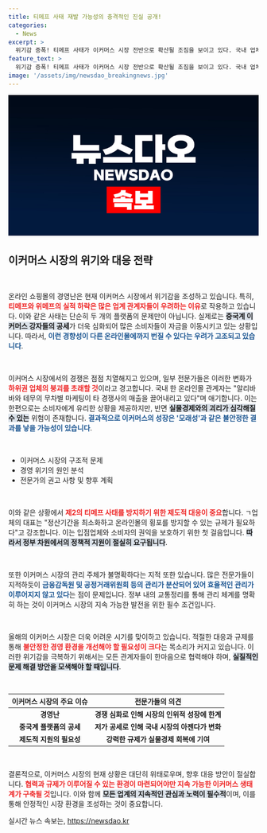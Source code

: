 ```yaml
---
title: 티메프 사태 재발 가능성의 충격적인 진실 공개!
categories:
  - News
excerpt: >
  위기감 증폭! 티메프 사태가 이커머스 시장 전반으로 확산될 조짐을 보이고 있다. 국내 업체들은 알리바바와 테무의 무차별 마케팅에 고전하고 있으며, 실물경제 악화로 하루아침에 무너질 수 있는 불안한 상황이다. 지금 즉시 거래 관행을 바로잡고 정부의 철저한 관리가 시급하다! 클릭해서 자세한 내용을 확인하세요!
feature_text: >
  위기감 증폭! 티메프 사태가 이커머스 시장 전반으로 확산될 조짐을 보이고 있다. 국내 업체들은 알리바바와 테무의 무차별 마케팅에 고전하고 있으며, 실물경제 악화로 하루아침에 무너질 수 있는 불안한 상황이다. 지금 즉시 거래 관행을 바로잡고 정부의 철저한 관리가 시급하다! 클릭해서 자세한 내용을 확인하세요!
image: '/assets/img/newsdao_breakingnews.jpg'
---
```


<p><img src="/assets/img/newsdao_breakingnews.jpg" alt="flaretime 속보" /></p>

<h2 data-ke-size="size26">이커머스 시장의 위기와 대응 전략</h2>

<p data-ke-size="size16">&nbsp;</p>

<p>온라인 쇼핑몰의 경영난은 현재 이커머스 시장에서 위기감을 조성하고 있습니다. 특히, <b><span style="color: #ee2323;">티메프와 위메프의 실적 하락은 많은 업계 관계자들이 우려하는 이유</span></b>로 작용하고 있습니다. 이와 같은 사태는 단순히 두 개의 플랫폼의 문제만이 아닙니다. 실제로는 <b><span style="background-color: #21538527;">중국계 이커머스 강자들의 공세</span></b>가 더욱 심화되어 많은 소비자들이 자금을 이동시키고 있는 상황입니다. 따라서, <b><span style="color: #1a5490;">이런 경향성이 다른 온라인몰에까지 번질 수 있다는 우려가 고조되고 있습니다</span></b>. </p>

<p data-ke-size="size16">&nbsp;</p>

<p>이커머스 시장에서의 경쟁은 점점 치열해지고 있으며, 일부 전문가들은 이러한 변화가 <b><span style="color: #ee2323;">하위권 업체의 붕괴를 초래할 것</span></b>이라고 경고합니다. 국내 한 온라인몰 관계자는 "알리바바와 테무의 무차별 마케팅이 타 경쟁사의 매출을 끌어내리고 있다"며 애기합니다. 이는 한편으로는 소비자에게 유리한 상황을 제공하지만, 반면 <b><span style="background-color: #21538527;">실물경제와의 괴리가 심각해질 수 있는</span></b> 위험이 존재합니다. <b><span style="color: #1a5490;">결과적으로 이커머스의 성장은 '모래성'과 같은 불안정한 결과를 낳을 가능성이 있습니다</span></b>.</p>

<p data-ke-size="size16">&nbsp;</p>

<article>
  <ul>
    <li>이커머스 시장의 구조적 문제</li>
    <li>경영 위기의 원인 분석</li>
    <li>전문가의 권고 사항 및 향후 계획</li>
  </ul>
</article>

<p data-ke-size="size16">&nbsp;</p>

<p>이와 같은 상황에서 <b><span style="color: #ee2323;">제2의 티메프 사태를 방지하기 위한 제도적 대응이 중요</span></b>합니다. ㄱ업체의 대표는 "정산기간을 최소화하고 온라인몰의 횡포를 방지할 수 있는 규제가 필요하다"고 강조합니다. 이는 입점업체와 소비자의 권익을 보호하기 위한 첫 걸음입니다. <b><span style="background-color: #21538527;">따라서 정부 차원에서의 정책적 지원이 절실히 요구됩니다</span></b>.</p>

<p data-ke-size="size16">&nbsp;</p>

<p>또한 이커머스 시장의 관리 주체가 불명확하다는 지적 또한 있습니다. 많은 전문가들이 지적하듯이 <b><span style="color: #1a5490;">금융감독원 및 공정거래위원회 등의 관리가 분산되어 있어 효율적인 관리가 이루어지지 않고 있다</span></b>는 점이 문제입니다. 정부 내의 교통정리를 통해 관리 체계를 명확히 하는 것이 이커머스 시장의 지속 가능한 발전을 위한 필수 조건입니다.</p>

<p data-ke-size="size16">&nbsp;</p>

<p>올해의 이커머스 시장은 더욱 어려운 시기를 맞이하고 있습니다. 적절한 대응과 규제를 통해 <b><span style="color: #ee2323;">불안정한 경영 환경을 개선해야 할 필요성이 크다</span></b>는 목소리가 커지고 있습니다. 이러한 위기감을 극복하기 위해서는 모든 관계자들이 한마음으로 협력해야 하며, <b><span style="background-color: #21538527;">실질적인 문제 해결 방안을 모색해야 할 때입니다</span></b>.</p>

<p data-ke-size="size16">&nbsp;</p>

<table>
  <thead>
    <tr>
      <th style="text-align: center;">이커머스 시장의 주요 이슈</th>
      <th style="text-align: center;">전문가들의 의견</th>
    </tr>
  </thead>
  <tbody>
    <tr>
      <td style="text-align: center; height: 17px;"><b>경영난</b></td>
      <td style="text-align: center; height: 17px;"><b>경쟁 심화로 인해 시장의 인위적 성장에 한계</b></td>
    </tr>
    <tr>
      <td style="text-align: center; height: 17px;"><b>중국계 플랫폼의 공세</b></td>
      <td style="text-align: center; height: 17px;"><b>저가 공세로 인해 국내 시장의 아젠다가 변화</b></td>
    </tr>
    <tr>
      <td style="text-align: center; height: 17px;"><b>제도적 지원의 필요성</b></td>
      <td style="text-align: center; height: 17px;"><b>강력한 규제가 실물경제 회복에 기여</b></td>
    </tr>
  </tbody>
</table>

<p data-ke-size="size16">&nbsp;</p>

<p>결론적으로, 이커머스 시장의 현재 상황은 대단히 위태로우며, 향후 대응 방안이 절실합니다. <b><span style="color: #ee2323;">협력과 규제가 이루어질 수 있는 환경이 마련되어야만 지속 가능한 이커머스 생태계가 구축될 것</span></b>입니다. 이와 함께 <b><span style="background-color: #21538527;">모든 업계의 지속적인 관심과 노력이 필수적</span></b>이며, 이를 통해 안정적인 시장 환경을 조성하는 것이 중요합니다.</p>
실시간 뉴스 속보는, <a href="https://newsdao.kr" rel="dofollow">https://newsdao.kr</a>



